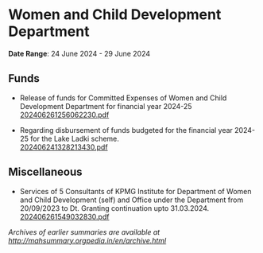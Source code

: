 # Women and Child Development Department

**Date Range**: 24 June 2024 - 29 June 2024


## Funds
- Release of funds for Committed Expenses of Women and Child Development   Department for financial year 2024-25\
  [202406261256062230.pdf](https://gr.maharashtra.gov.in/Site/Upload/Government%20Resolutions/English/202406261256062230.pdf)

- Regarding disbursement of funds budgeted for the financial year 2024-25 for the Lake Ladki scheme.\
  [202406241328213430.pdf](https://gr.maharashtra.gov.in/Site/Upload/Government%20Resolutions/English/202406241328213430.pdf)

## Miscellaneous
- Services of 5 Consultants of KPMG Institute for Department of Women and Child Development (self) and Office under the Department from 20/09/2023 to Dt. Granting continuation upto 31.03.2024.\
  [202406261549032830.pdf](https://gr.maharashtra.gov.in/Site/Upload/Government%20Resolutions/English/202406261549032830.pdf)


*Archives of earlier summaries are available at http://mahsummary.orgpedia.in/en/archive.html*